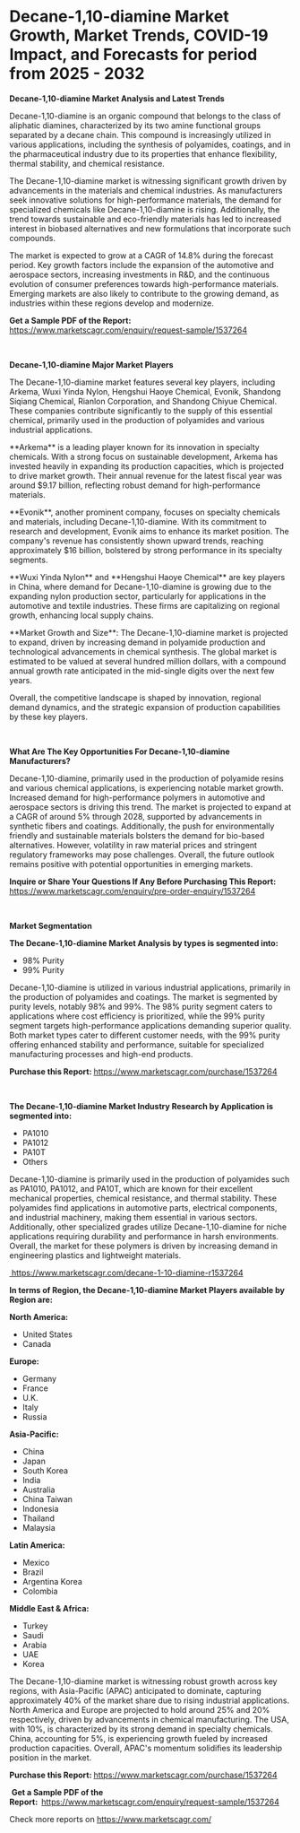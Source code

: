 <p><h1>Decane-1,10-diamine Market Growth, Market Trends, COVID-19 Impact, and Forecasts for period from 2025 - 2032</h1></p><p><strong>Decane-1,10-diamine Market Analysis and Latest Trends</strong></p>
<p><p>Decane-1,10-diamine is an organic compound that belongs to the class of aliphatic diamines, characterized by its two amine functional groups separated by a decane chain. This compound is increasingly utilized in various applications, including the synthesis of polyamides, coatings, and in the pharmaceutical industry due to its properties that enhance flexibility, thermal stability, and chemical resistance.</p><p>The Decane-1,10-diamine market is witnessing significant growth driven by advancements in the materials and chemical industries. As manufacturers seek innovative solutions for high-performance materials, the demand for specialized chemicals like Decane-1,10-diamine is rising. Additionally, the trend towards sustainable and eco-friendly materials has led to increased interest in biobased alternatives and new formulations that incorporate such compounds.</p><p>The market is expected to grow at a CAGR of 14.8% during the forecast period. Key growth factors include the expansion of the automotive and aerospace sectors, increasing investments in R&D, and the continuous evolution of consumer preferences towards high-performance materials. Emerging markets are also likely to contribute to the growing demand, as industries within these regions develop and modernize.</p></p>
<p><strong>Get a Sample PDF of the Report:&nbsp;</strong> <a href="https://www.marketscagr.com/enquiry/request-sample/1537264?utm_campaign=3198&utm_medium=2&utm_source=Github&utm_content=ia&utm_term=24032025&utm_id=decane-110-diamine">https://www.marketscagr.com/enquiry/request-sample/1537264</a></p>
<p>&nbsp;</p>
<p><strong>Decane-1,10-diamine Major Market Players</strong></p>
<p><p>The Decane-1,10-diamine market features several key players, including Arkema, Wuxi Yinda Nylon, Hengshui Haoye Chemical, Evonik, Shandong Siqiang Chemical, Rianlon Corporation, and Shandong Chiyue Chemical. These companies contribute significantly to the supply of this essential chemical, primarily used in the production of polyamides and various industrial applications.</p><p>**Arkema** is a leading player known for its innovation in specialty chemicals. With a strong focus on sustainable development, Arkema has invested heavily in expanding its production capacities, which is projected to drive market growth. Their annual revenue for the latest fiscal year was around $9.17 billion, reflecting robust demand for high-performance materials.</p><p>**Evonik**, another prominent company, focuses on specialty chemicals and materials, including Decane-1,10-diamine. With its commitment to research and development, Evonik aims to enhance its market position. The company's revenue has consistently shown upward trends, reaching approximately $16 billion, bolstered by strong performance in its specialty segments.</p><p>**Wuxi Yinda Nylon** and **Hengshui Haoye Chemical** are key players in China, where demand for Decane-1,10-diamine is growing due to the expanding nylon production sector, particularly for applications in the automotive and textile industries. These firms are capitalizing on regional growth, enhancing local supply chains.</p><p>**Market Growth and Size**: The Decane-1,10-diamine market is projected to expand, driven by increasing demand in polyamide production and technological advancements in chemical synthesis. The global market is estimated to be valued at several hundred million dollars, with a compound annual growth rate anticipated in the mid-single digits over the next few years.</p><p>Overall, the competitive landscape is shaped by innovation, regional demand dynamics, and the strategic expansion of production capabilities by these key players.</p></p>
<p>&nbsp;</p>
<p><strong>What Are The Key Opportunities For Decane-1,10-diamine Manufacturers?</strong></p>
<p><p>Decane-1,10-diamine, primarily used in the production of polyamide resins and various chemical applications, is experiencing notable market growth. Increased demand for high-performance polymers in automotive and aerospace sectors is driving this trend. The market is projected to expand at a CAGR of around 5% through 2028, supported by advancements in synthetic fibers and coatings. Additionally, the push for environmentally friendly and sustainable materials bolsters the demand for bio-based alternatives. However, volatility in raw material prices and stringent regulatory frameworks may pose challenges. Overall, the future outlook remains positive with potential opportunities in emerging markets.</p></p>
<p><strong>Inquire or Share Your Questions If Any Before Purchasing This Report:</strong> <a href="https://www.marketscagr.com/enquiry/pre-order-enquiry/1537264?utm_campaign=3198&utm_medium=2&utm_source=Github&utm_content=ia&utm_term=24032025&utm_id=decane-110-diamine">https://www.marketscagr.com/enquiry/pre-order-enquiry/1537264</a></p>
<p>&nbsp;</p>
<p><strong>Market Segmentation</strong></p>
<p><strong>The Decane-1,10-diamine Market Analysis by types is segmented into:</strong></p>
<p><ul><li>98% Purity</li><li>99% Purity</li></ul></p>
<p><p>Decane-1,10-diamine is utilized in various industrial applications, primarily in the production of polyamides and coatings. The market is segmented by purity levels, notably 98% and 99%. The 98% purity segment caters to applications where cost efficiency is prioritized, while the 99% purity segment targets high-performance applications demanding superior quality. Both market types cater to different customer needs, with the 99% purity offering enhanced stability and performance, suitable for specialized manufacturing processes and high-end products.</p></p>
<p><strong>Purchase this Report:&nbsp;</strong><a href="https://www.marketscagr.com/purchase/1537264?utm_campaign=3198&utm_medium=2&utm_source=Github&utm_content=ia&utm_term=24032025&utm_id=decane-110-diamine">https://www.marketscagr.com/purchase/1537264</a></p>
<p>&nbsp;</p>
<p><strong>The Decane-1,10-diamine Market Industry Research by Application is segmented into:</strong></p>
<p><ul><li>PA1010</li><li>PA1012</li><li>PA10T</li><li>Others</li></ul></p>
<p><p>Decane-1,10-diamine is primarily used in the production of polyamides such as PA1010, PA1012, and PA10T, which are known for their excellent mechanical properties, chemical resistance, and thermal stability. These polyamides find applications in automotive parts, electrical components, and industrial machinery, making them essential in various sectors. Additionally, other specialized grades utilize Decane-1,10-diamine for niche applications requiring durability and performance in harsh environments. Overall, the market for these polymers is driven by increasing demand in engineering plastics and lightweight materials.</p></p>
<p><a href="https://www.marketscagr.com/decane-1-10-diamine-r1537264?utm_campaign=3198&utm_medium=2&utm_source=Github&utm_content=ia&utm_term=24032025&utm_id=decane-110-diamine">&nbsp;https://www.marketscagr.com/decane-1-10-diamine-r1537264</a></p>
<p><strong>In terms of Region, the Decane-1,10-diamine Market Players available by Region are:</strong></p>
<p>
    <p> <strong> North America: </strong>
        <ul>
            <li>United States</li>
            <li>Canada</li>
        </ul>
        </p> 
    <p> <strong> Europe: </strong>
        <ul>
            <li>Germany</li>
            <li>France</li>
            <li>U.K.</li>
            <li>Italy</li>
            <li>Russia</li>
        </ul>
        </p> 
    <p> <strong> Asia-Pacific: </strong>
        <ul>
            <li>China</li>
            <li>Japan</li>
            <li>South Korea</li>
            <li>India</li>
            <li>Australia</li>
            <li>China Taiwan</li>
            <li>Indonesia</li>
            <li>Thailand</li>
            <li>Malaysia</li>
        </ul>
        </p> 
    <p> <strong> Latin America: </strong>
        <ul>
            <li>Mexico</li>
            <li>Brazil</li>
            <li>Argentina Korea</li>
            <li>Colombia</li>
        </ul>
        </p> 
    <p> <strong> Middle East & Africa: </strong>
        <ul>
            <li>Turkey</li>
            <li>Saudi</li>
            <li>Arabia</li>
            <li>UAE</li>
            <li>Korea</li>
        </ul>
    </p>
    </p>
<p><p>The Decane-1,10-diamine market is witnessing robust growth across key regions, with Asia-Pacific (APAC) anticipated to dominate, capturing approximately 40% of the market share due to rising industrial applications. North America and Europe are projected to hold around 25% and 20% respectively, driven by advancements in chemical manufacturing. The USA, with 10%, is characterized by its strong demand in specialty chemicals. China, accounting for 5%, is experiencing growth fueled by increased production capacities. Overall, APAC's momentum solidifies its leadership position in the market.</p></p>
<p><strong>Purchase this Report: </strong><a href="https://www.marketscagr.com/purchase/1537264?utm_campaign=3198&utm_medium=2&utm_source=Github&utm_content=ia&utm_term=24032025&utm_id=decane-110-diamine">https://www.marketscagr.com/purchase/1537264</a></p>
<p>&nbsp;<strong>Get a Sample PDF of the Report:&nbsp;&nbsp;</strong><a href="https://www.marketscagr.com/enquiry/request-sample/1537264?utm_campaign=3198&utm_medium=2&utm_source=Github&utm_content=ia&utm_term=24032025&utm_id=decane-110-diamine">https://www.marketscagr.com/enquiry/request-sample/1537264</a></p>
<p><strong></strong></p>
<p>Check more reports on <a href="https://www.marketscagr.com/?utm_campaign=3198&utm_medium=2&utm_source=Github&utm_content=ia&utm_term=24032025&utm_id=decane-110-diamine">https://www.marketscagr.com/</a></p>